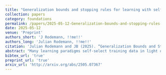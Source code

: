 ```yaml
---
title: "Generalization bounds and stopping rules for learning with self-selected data"
collection: papers
category: foundations
permalink: /papers/2025-05-12-Generalization-bounds-and-stopping-rules-for-learning-with-self-selected-data
date: 2025-05-12
venue: 'Preprint'
authors_short: 'J Rodemann, !!me!!'
authors_long: 'Julian Rodemann, !!me!!'
citation: 'Julian Rodemann and JB (2025). “Generalization Bounds and Stopping Rules for Learning with Self-Selected Data”. doi: <a href="https://doi.org/10.48550/arXiv.2505.07367" target="_blank">10.48550/arXiv.2505.07367</a>'
abstract: "Many learning paradigms self-select training data in light of previously learned parameters. Examples include active learning, semi-supervised learning, bandits, or boosting. Rodemann et al. (2024) unify them under the framework of 'reciprocal learning'. In this article, we address the question of how well these methods can generalize from their self-selected samples. In particular, we prove universal generalization bounds for reciprocal learning using covering numbers and Wasserstein ambiguity sets. Our results require no assumptions on the distribution of self-selected data, only verifiable conditions on the algorithms. We prove results for both convergent and finite iteration solutions. The latter are anytime valid, thereby giving rise to stopping rules for a practitioner seeking to guarantee the out-of-sample performance of their reciprocal learning algorithm. Finally, we illustrate our bounds and stopping rules for reciprocal learning's special case of semi-supervised learning."
bibtex_url: 'true'
preprint_url: 'true'
arxiv_url: 'http://arxiv.org/abs/2505.07367'
---
```

